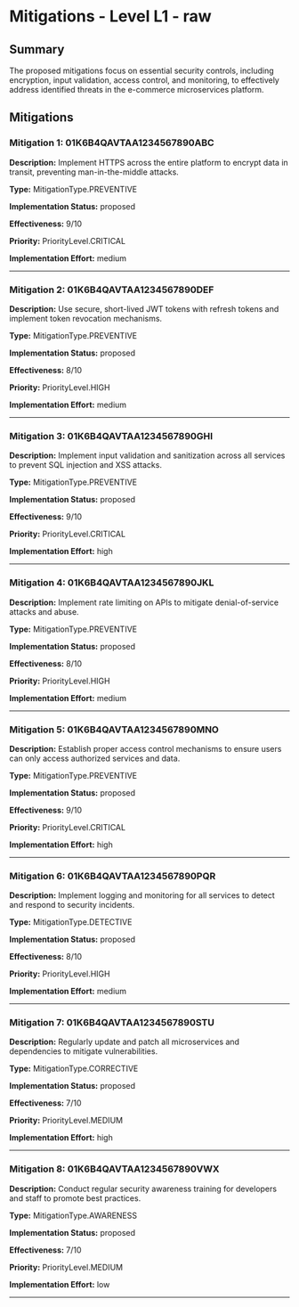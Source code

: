 # Mitigations - Level L1 - raw

## Summary

The proposed mitigations focus on essential security controls, including encryption, input validation, access control, and monitoring, to effectively address identified threats in the e-commerce microservices platform.

## Mitigations

### Mitigation 1: 01K6B4QAVTAA1234567890ABC

**Description:** Implement HTTPS across the entire platform to encrypt data in transit, preventing man-in-the-middle attacks.

**Type:** MitigationType.PREVENTIVE

**Implementation Status:** proposed

**Effectiveness:** 9/10

**Priority:** PriorityLevel.CRITICAL

**Implementation Effort:** medium

---

### Mitigation 2: 01K6B4QAVTAA1234567890DEF

**Description:** Use secure, short-lived JWT tokens with refresh tokens and implement token revocation mechanisms.

**Type:** MitigationType.PREVENTIVE

**Implementation Status:** proposed

**Effectiveness:** 8/10

**Priority:** PriorityLevel.HIGH

**Implementation Effort:** medium

---

### Mitigation 3: 01K6B4QAVTAA1234567890GHI

**Description:** Implement input validation and sanitization across all services to prevent SQL injection and XSS attacks.

**Type:** MitigationType.PREVENTIVE

**Implementation Status:** proposed

**Effectiveness:** 9/10

**Priority:** PriorityLevel.CRITICAL

**Implementation Effort:** high

---

### Mitigation 4: 01K6B4QAVTAA1234567890JKL

**Description:** Implement rate limiting on APIs to mitigate denial-of-service attacks and abuse.

**Type:** MitigationType.PREVENTIVE

**Implementation Status:** proposed

**Effectiveness:** 8/10

**Priority:** PriorityLevel.HIGH

**Implementation Effort:** medium

---

### Mitigation 5: 01K6B4QAVTAA1234567890MNO

**Description:** Establish proper access control mechanisms to ensure users can only access authorized services and data.

**Type:** MitigationType.PREVENTIVE

**Implementation Status:** proposed

**Effectiveness:** 9/10

**Priority:** PriorityLevel.CRITICAL

**Implementation Effort:** high

---

### Mitigation 6: 01K6B4QAVTAA1234567890PQR

**Description:** Implement logging and monitoring for all services to detect and respond to security incidents.

**Type:** MitigationType.DETECTIVE

**Implementation Status:** proposed

**Effectiveness:** 8/10

**Priority:** PriorityLevel.HIGH

**Implementation Effort:** medium

---

### Mitigation 7: 01K6B4QAVTAA1234567890STU

**Description:** Regularly update and patch all microservices and dependencies to mitigate vulnerabilities.

**Type:** MitigationType.CORRECTIVE

**Implementation Status:** proposed

**Effectiveness:** 7/10

**Priority:** PriorityLevel.MEDIUM

**Implementation Effort:** high

---

### Mitigation 8: 01K6B4QAVTAA1234567890VWX

**Description:** Conduct regular security awareness training for developers and staff to promote best practices.

**Type:** MitigationType.AWARENESS

**Implementation Status:** proposed

**Effectiveness:** 7/10

**Priority:** PriorityLevel.MEDIUM

**Implementation Effort:** low

---

